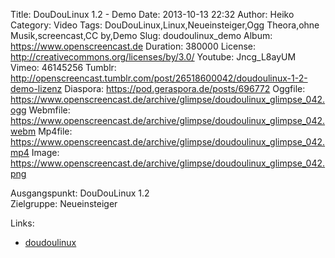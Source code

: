 Title: DouDouLinux 1.2 - Demo
Date: 2013-10-13 22:32
Author: Heiko
Category: Video
Tags: DouDouLinux,Linux,Neueinsteiger,Ogg Theora,ohne Musik,screencast,CC by,Demo
Slug: doudoulinux_demo
Album: https://www.openscreencast.de
Duration: 380000
License: http://creativecommons.org/licenses/by/3.0/
Youtube: Jncg_L8ayUM
Vimeo: 46145256
Tumblr: http://openscreencast.tumblr.com/post/26518600042/doudoulinux-1-2-demo-lizenz
Diaspora: https://pod.geraspora.de/posts/696772
Oggfile: https://www.openscreencast.de/archive/glimpse/doudoulinux_glimpse_042.ogg
Webmfile: https://www.openscreencast.de/archive/glimpse/doudoulinux_glimpse_042.webm
Mp4file: https://www.openscreencast.de/archive/glimpse/doudoulinux_glimpse_042.mp4
Image: https://www.openscreencast.de/archive/glimpse/doudoulinux_glimpse_042.png

Ausgangspunkt: DouDouLinux 1.2  
Zielgruppe: Neueinsteiger  

Links:

  * [doudoulinux](http://www.doudoulinux.org/web/deutsch/ "Link zu doudoulinux" )

